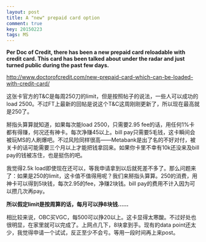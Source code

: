 ```yaml
---
layout: post
title: A "new" prepaid card option
comment: true
key: 20150223
tags: MS
---
```


**Per Doc of Credit, there has been a new prepaid card reloadable with credit card. This card has been talked about under the radar and just turned public during the past few days.**


http://www.doctorofcredit.com/new-prepaid-card-which-can-be-loaded-with-credit-card/

这张卡官方的T&C是每周250刀的limit，但是按照帖子的说法，一些人可以成功的load 2500。不过FT上最新的回帖是说这个T&C这周刚刚更新了，所以现在最高就是250了。

掰指头算算就知道，如果每次能load 2500，只需要2.95 fee的话，用任何1%卡都有得赚，何况还有神卡。每次净赚45以上。bill pay只需要5毛钱，这卡瞬间会被玩MS的人刷爆吧。不过风险同样很高——Metabank是出了名的不好对付，被关卡的话可能需要三个月以上才能把钱拿回来。如果你卡里不幸有10k还没来及bill pay的钱被冻住，也是挺伤的吧。

我觉得2.5k load即使现在还可以，等我申请拿到以后就死差不多了。那么问题来了：如果是250的limit，这卡值不值得用呢？我们来掰指头算算。250的消费，用神卡可以得到5块钱，每次2.95的fee，净赚2块钱。bill pay的费用不计入因为可以攒几次再pay。


**所以假定limit是按周算的话，每月可以挣8块钱……**


相比较来说，OBC买VGC，每500可以挣20以上。这卡显得太寒酸。不过好处也很明显，在家里就可以完成了。上网点几下，8块拿到手。现有的data point还太少，我觉得申请一个试试，反正至少不会亏。等用一段时间再上来post。
